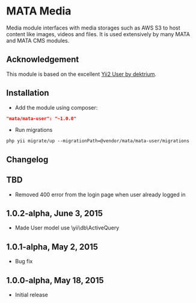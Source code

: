 MATA Media
==========================================

Media module interfaces with media storages such as AWS S3 to host content like images, videos and files. It is used extensively by many MATA and MATA CMS modules.


Acknowledgement
------------
This module is based on the excellent [Yii2 User by dektrium](https://github.com/dektrium/yii2-user).


Installation
------------

- Add the module using composer: 

```json
"mata/mata-user": "~1.0.0"
```

-  Run migrations
```
php yii migrate/up --migrationPath=@vendor/mata/mata-user/migrations
```

Changelog
---------

## TBD 

- Removed 400 error from the login page when user already logged in

## 1.0.2-alpha, June 3, 2015

- Made User model use \yii\db\ActiveQuery


## 1.0.1-alpha, May 2, 2015

- Bug fix


## 1.0.0-alpha, May 18, 2015

- Initial release
